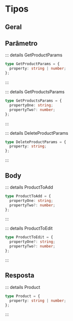 # Tipos

## Geral

## Parâmetro

::: details GetProductParams

```ts
type GetProductParams = {
  property: string | number;
};
```

:::

::: details GetProductsParams

```ts
type GetProductsParams = {
  propertyOne: string;
  propertyTwo?: number;
};
```

:::

::: details DeleteProductParams

```ts
type DeleteProductParams = {
  property: string;
};
```

:::

## Body

::: details ProductToAdd

```ts
type ProductToAdd = {
  propertyOne: string;
  propertyTwo?: number;
};
```

:::

::: details ProductToEdit

```ts
type ProductToEdit = {
  propertyOne?: string;
  propertyTwo?: number;
};
```

:::

## Resposta

::: details Product

```ts
type Product = {
  property: string | number;
};
```

:::
